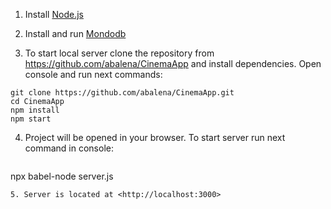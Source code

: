 1. Install [Node.js](<https://nodejs.org/en/>)
2. Install and run [Mondodb](https://docs.mongodb.com/)

3. To start local server clone the repository from <https://github.com/abalena/CinemaApp> and install dependencies.
Open console and run next commands:
```
git clone https://github.com/abalena/CinemaApp.git
cd CinemaApp
npm install
npm start
```
4. Project will be opened in your browser.
   To start server run next command in console:
   ```
 npx babel-node server.js
 ```
5. Server is located at <http://localhost:3000>
